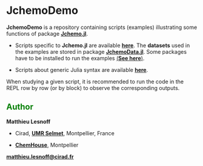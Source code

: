 # JchemoDemo

**JchemoDemo** is a repository containing scripts (examples) illustrating some functions of package [**Jchemo.jl**](https://github.com/mlesnoff/Jchemo.jl).

* Scripts specific to **Jchemo.jl** are available [**here**](https://github.com/mlesnoff/JchemoDemo/tree/main/src/Jchemo_Examples). The **datasets** used in the examples are stored in package [**JchemoData.jl**](https://github.com/mlesnoff/JchemoData.jl). Some packages have to be installed to run the examples [(**See here**)](https://github.com/mlesnoff/JchemoDemo/blob/master/Project.toml).

* Scripts about generic Julia syntax are available [**here**](https://github.com/mlesnoff/JchemoDemo/tree/main/src/Julia_Misc).

When studying a given script, it is recommended to run the code in the REPL row by row (or by block) to observe the corresponding outputs. 

## <span style="color:green"> **Author** </span> 

**Matthieu Lesnoff**

- Cirad, [**UMR Selmet**](https://umr-selmet.cirad.fr/en), Montpellier, France

- [**ChemHouse**](https://www.chemproject.org/ChemHouse), Montpellier

**matthieu.lesnoff@cirad.fr**



